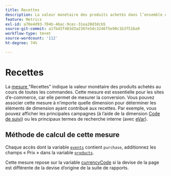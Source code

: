 ```yaml
---
title: Recettes
description: La valeur monétaire des produits achetés dans l’ensemble des commandes.
feature: Metrics
exl-id: a70e4d93-704b-46ac-9cec-31ea20d3dcb5
source-git-commit: a1fbd3f483d3a236fe5dc3246f5e90c1b3f51ba9
workflow-type: tm+mt
source-wordcount: '112'
ht-degree: 74%

---
```


# Recettes

La [mesure ](overview.md) &quot;Recettes&quot; indique la valeur monétaire des produits achetés au cours de toutes les commandes. Cette mesure est essentielle pour les sites d’e-commerce, car elle permet de mesurer la conversion. Vous pouvez associer cette mesure à n’importe quelle dimension pour déterminer les éléments de dimension ayant contribué aux recettes. Par exemple, vous pouvez afficher les principales campagnes (à l’aide de la dimension [Code de suivi](../dimensions/tracking-code.md)) ou les principaux termes de recherche interne (avec [eVar](../dimensions/evar.md)).

## Méthode de calcul de cette mesure

Chaque accès dont la variable [`events`](/help/implement/vars/page-vars/events/event-purchase.md) contient `purchase`, additionnez les champs « Prix » dans la variable [`products`](/help/implement/vars/page-vars/products.md).

Cette mesure repose sur la variable [currencyCode](/help/implement/vars/config-vars/currencycode.md) si la devise de la page est différente de la devise d’origine de la suite de rapports.
